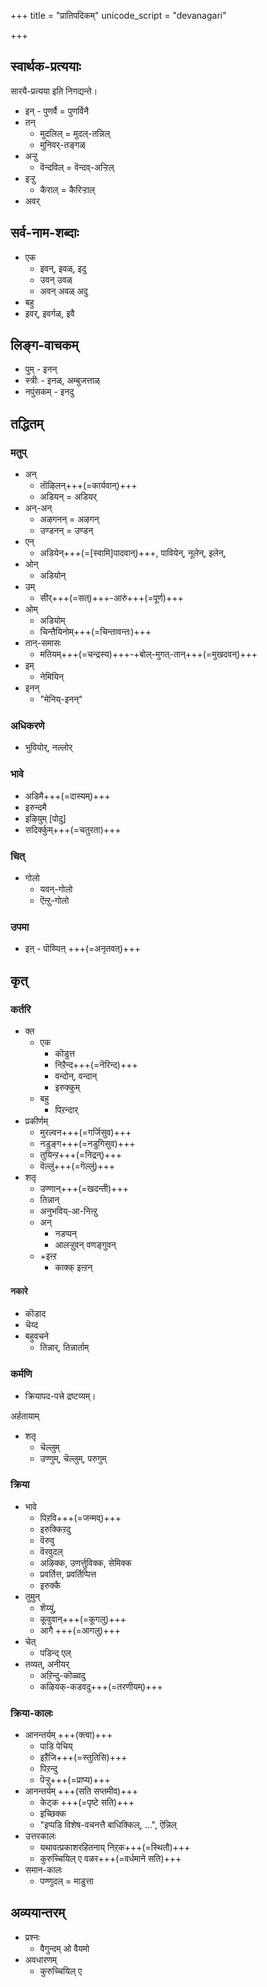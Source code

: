 +++
title = "प्रातिपदिकम्"
unicode_script = "devanagari"

+++

## स्वार्थक-प्रत्ययाः
सारयै-प्रत्यया इति निगद्यन्ते। 

- इन् - पुणर्वै = पुणर्विनै
- तन् 
  - मुदलिल् = मुदल्-तन्निल्
  - मुनिवर्-तङ्गळ्
- अऱ्ऱु
  - वॆन्दविल् = वॆन्दव्-अऱ्ऱिल्
- इऱ्ऱु
  - कैराल् = कैरिऱ्ऱाल्
- अवर्

## सर्व-नाम-शब्दाः
- एक
  - इवन्, इवळ्, इदु
  - उवन् उवळ्
  - अवन् अवळ् अदु
- बहु 
- इवर्, इवर्गळ्, इवै

## लिङ्ग-वाचकम्
- पुम् - इनन्
- स्त्रीः - इनळ्, अम्बुजत्ताळ्
- नपुंसकम् - इनदु

## तद्धितम्

### मतुप्
- अन्
  - तॊऴिलन्+++(=कार्यवान्)+++
  - अडियन् = अडियर्
- अन्-अन्
  - अऴगनन् = अऴगन्
  - उण्डनन् = उण्डन्
- एन्
  - अडियेन्+++(=[स्वामि]पादवान्)+++, पावियेन्, नूलेन्, इलेन्, 
- ओन् 
  - अडियोन्
- उम् 
  - सीर्+++(=सत्)+++-आरुं+++(=पूर्ण)+++
- ओम् 
  - अडियोम् 
  - चिन्तैयिनोम्+++(=चिन्तावन्तः)+++
- तान्-समासः
  - मतियम्+++(=चन्द्रस्य)+++-+बोल्-मुगत्-तान्+++(=मुखदवन्)+++
- इम्
  - नेमियिन्
- इनन्
  - "मेनिय्-इनन्"

### अधिकरणे
- भुवियोर्, नल्लोर्

### भावे
- अडिमै+++(=दास्यम्‌)+++ 
- इरुन्दमै
- इऴियुम् [पोदु]
- सदिर्क्कुम्+++(=चतुरता)+++

### चित्
- गोलो 
  - यवन्-गोलो
  - ऎऩ्ऱु-गोलो 

### उपमा
- इऩ्  - पॊय्प्पिऩ् +++(=अनृतवत्)+++

## कृत्

### कर्तरि
- क्त
  - एक
    - कॊडुत्त
    - निऱैन्द+++(=नॆरिन्द)+++
    - वन्दोन्, वन्दान्
    - इरुक्कुम्
  - बहु
    - पिऱन्दार्
- प्रकीर्णम्
  - मुरल्वन+++(=गर्जिसुव)+++
  - नडुङ्ग+++(=नडुगिसुव)+++
  - तुयिन्ऱ+++(=निद्रन्)+++
  - वॆल्लुं+++(=गॆल्लुं)+++
- शतृ
  - उण्णान्+++(=खदन्ती)+++
  - तिन्नान्
  - अनुभविय्-आ-निऩ्ऱु
  - अन्
    - नडप्पन्
    - आलऱ्ऱुवन् वणङ्गुवन् 
  - +इऩ्ऱ
    - काक्क् इऩ्ऱन्

#### नकारे
- कॊडाद
- चॆय्द
- बहुवचने
  - तिन्नार्, तिन्नार्ताम्

### कर्मणि
- क्रियापद-पत्त्रे द्रष्टव्यम्। 

अर्हतायाम् 

- शतृ
  - चॆल्लुम् 
  - उण्णुम्, चॆल्लुम्, परुगुम्

### क्रिया
- भावे
  - पिऱवि+++(=जन्मव्)+++
  - इरुक्किऱदु
  - वॆरुवु
  - वॆरवुदल्
  - अऴिक्क, उणर्त्तुविक्क, सेमिक्क
  - प्रवर्तित्त, प्रवर्तिप्पित्त
  - इरुक्कै
- तुमुन्
  - शॆय्युं, 
  - कूवुवान्+++(=कूगलु)+++
  - आगै +++(=आगलु)+++
- चेत्
  - पडिन्द् एल्
- तव्यत्, अनीयर्
  - अऱिन्दु-कॊळ्वदु
  - कऴियक्-कडवदु+++(=तरणीयम्)+++

### क्रिया-कालः
- आनन्तर्यम् +++(क्त्वा)+++
  - पाडि पेचिय्
  - इऱैंजि+++(=स्तुतिसि)+++
  - पिऱन्दु
  - पॆऱ्ऱु+++(=प्राप्य)+++ 
- आनन्तर्यम् +++(सति सप्तमीव)+++
  - केट्क +++(=पृष्टे सति)+++
  - इच्छिक्क
  - "इप्पडि विशेष-वचनत्तै बाधिक्किल्, …", ऎन्निल् 
- उत्तरकालः
  - यथावत्प्रकाशरहितनाय् निऱ्‌क+++(=स्थितौ)+++
  - कुरुच्चियिल् ए वळर+++(=वर्धमाने सति)+++
- समान-कालः
  - पण्णुदल् = माडुत्ता

## अव्ययान्तरम्
- प्रश्नः
  - वैगुन्दम् ओ वैयमो
- अवधारणम्
  - कुरुच्चियिल् ए